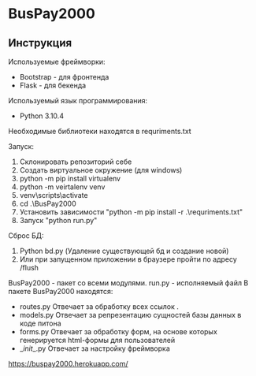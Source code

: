 # BusPay2000
## Инструкция

Используемые фреймворки:
-  Bootstrap - для фронтенда
-  Flask - для бекенда

Используемый язык программирования:
-  Python 3.10.4

Необходимые библиотеки находятся в requriments.txt

Запуск:
1. Склонировать репозиторий себе
2. Создать виртуальное окружение (для windows)
2. python -m pip install virtualenv
3. python -m veirtalenv venv
4. venv\scripts\activate
5. cd .\BusPay2000
6. Установить зависимости "python -m pip install -r .\requriments.txt"
7. Запуск "python run.py"

Сброс БД:
1. Python bd.py (Удаление существующей бд и создание новой)
2. Или при запущенном приложении в браузере пройти по адресу /flush


BusPay2000 - пакет со всеми модулями.
run.py - исполняемый файл
В пакете BusPay2000 находятся:
- routes.py
  Отвечает за обработку всех ссылок .
- models.py
  Отвечает за репрезентацию сущностей базы данных в коде питона
- forms.py
  Отвечает за обработку форм, на основе которых генерируется html-формы для пользователей
- \__init__.py
  Отвечает за настройку фреймворка

https://buspay2000.herokuapp.com/ 
